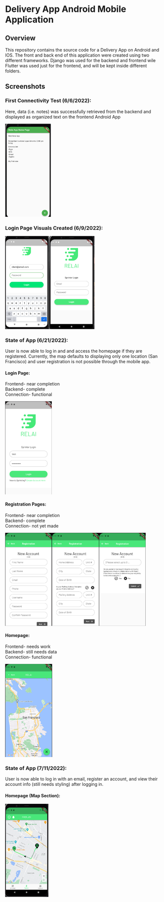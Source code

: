 # Delivery App Android Mobile Application

## Overview

This repository contains the source code for a Delivery  App on Android and IOS. The front and back end of this application were created using two different frameworks. Django was used for the backend and frontend wile Flutter was used just for the frontend, and will be kept inside different folders.

## Screenshots

### First Connectivity Test (6/6/2022):

Here, data (i.e. notes) was successfully retrieved from the backend and displayed as organized text on the frontend Android App

<img src="./screenshots/project-screenshot-1.png" alt="Sprinter App Project part 1" height="300"/>

### Login Page Visuals Created (6/9/2022):

<img src="./screenshots/login-page.png" alt="Login Page part 1" height="300"/><img src="./screenshots/login-page-2.png" alt="Login Page part 2" height="300"/>

### State of App (6/21/2022):

User is now able to log in and and access the homepage if they are registered. Currently, the map defaults to displaying only one location (San Francisco) and user registration is not possible through the mobile app.

#### Login Page:

Frontend- near completion
<br>
Backend- complete
<br>
Connection- functional

<img src="./screenshots/login-page-3.png" alt="Login Page part 3" height="300"/>

#### Registration Pages:

Frontend- near completion
<br>
Backend- complete
<br>
Connection- not yet made

<img src="./screenshots/registration-page01-1.png" alt="Registration Page 01 part 1" height="300"/><img src="./screenshots/registration-page02-1.png" alt="Registration Page 02 part 1" height="300"/><img src="./screenshots/registration-page03-1.png" alt="Registration Page 03 part 1" height="300"/>

#### Homepage:
Frontend- needs work
<br>
Backend- still needs data
<br>
Connection- functional

<img src="./screenshots/homepage-1.png" alt="Homepage part 1" height="300"/>

### State of App (7/11/2022):

User is now able to log in with an email, register an account, and view their account info (still needs styling) after logging in. 

#### Homepage (Map Section):

<img src="./screenshots/homepage-2.png" alt="Homepage part 2" height="300"/>
